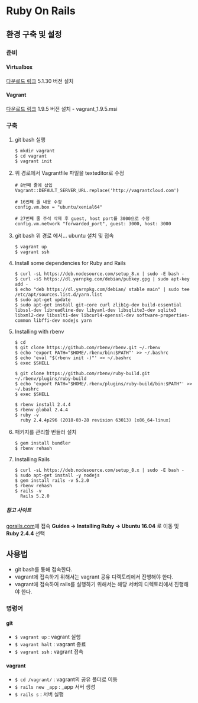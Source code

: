 # Ruby On Rails

## 환경 구축 및 설정

### 준비

#### Virtualbox

[다운로드 링크](https://www.virtualbox.org/wiki/Download_Old_Builds_5_1)
5.1.30 버전 설치

#### Vagrant

[다운로드 링크](https://releases.hashicorp.com/vagrant/1.9.5/)
1.9.5 버전 설치 - vagrant_1.9.5.msi

### 구축

1. git bash 실행
	```
    $ mkdir vagrant
    $ cd vagrant
    $ vagrant init
	```
    
1. 위 경로에서 Vagrantfile 파일을 texteditor로 수정
	```
    # 8번째 줄에 삽입	
	Vagrant::DEFAULT_SERVER_URL.replace('http://vagrantcloud.com')
    
    # 16번째 줄 내용 수정
    config.vm.box = "ubuntu/xenial64"
    
    # 27번째 줄 주석 삭제 후 guest, host port를 3000으로 수정
    config.vm.network "forwarded_port", guest: 3000, host: 3000
	```
    
1. git bash 위 경로 에서... ubuntu 설치 및 접속
	```
    $ vagrant up
    $ vagrant ssh
    ```

1. Install some dependencies for Ruby and Rails
	```
    $ curl -sL https://deb.nodesource.com/setup_8.x | sudo -E bash -
	$ curl -sS https://dl.yarnpkg.com/debian/pubkey.gpg | sudo apt-key add -
	$ echo "deb https://dl.yarnpkg.com/debian/ stable main" | sudo tee /etc/apt/sources.list.d/yarn.list
	$ sudo apt-get update
	$ sudo apt-get install git-core curl zlib1g-dev build-essential libssl-dev libreadline-dev libyaml-dev libsqlite3-dev sqlite3 libxml2-dev libxslt1-dev libcurl4-openssl-dev software-properties-common libffi-dev nodejs yarn
    ```

1. Installing with rbenv
	```
    $ cd
    $ git clone https://github.com/rbenv/rbenv.git ~/.rbenv
    $ echo 'export PATH="$HOME/.rbenv/bin:$PATH"' >> ~/.bashrc
    $ echo 'eval "$(rbenv init -)"' >> ~/.bashrc
    $ exec $SHELL

    $ git clone https://github.com/rbenv/ruby-build.git ~/.rbenv/plugins/ruby-build
    $ echo 'export PATH="$HOME/.rbenv/plugins/ruby-build/bin:$PATH"' >> ~/.bashrc
    $ exec $SHELL

    $ rbenv install 2.4.4
    $ rbenv global 2.4.4
    $ ruby -v
      ruby 2.4.4p296 (2018-03-28 revision 63013) [x86_64-linux]
    ```

1. 패키지를 관리할 번들러 설치
	```
    $ gem install bundler
    $ rbenv rehash
    ```

1. Installing Rails
	```
    $ curl -sL https://deb.nodesource.com/setup_8.x | sudo -E bash -
	$ sudo apt-get install -y nodejs
    $ gem install rails -v 5.2.0
    $ rbenv rehash
    $ rails -v
	  Rails 5.2.0
    ```
    
##### 참고 사이트

[gorails.com](https://gorails.com)에 접속
**Guides -> Installing Ruby -> Ubuntu 16.04** 로 이동 및 **Ruby 2.4.4** 선택

## 사용법

- git bash를 통해 접속한다.
- vagrant에 접속하기 위해서는 vagrant 공유 디렉토리에서 진행해야 한다.
- vagrant에 접속하여 rails를 실행하기 위해서는 해당 서버의 디렉토리에서 진행해야 한다.

### 명령어

#### git

- `$ vagrant up` : vagrant 실행
- `$ vagrant halt` : vagrant 종료
- `$ vagrant ssh` : vagrant 접속

#### vagrant

- `$ cd /vagrant/` : vagrant의 공유 폴더로 이동
- `$ rails new _app` : _app 서버 생성
- `$ rails s` : 서버 실행